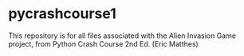 # pycrashcourse1
This repository is for all files associated with the Alien Invasion Game project, from Python Crash Course 2nd Ed. (Eric Matthes) 
